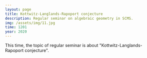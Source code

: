 ```yaml
---
layout: page
title: Kottwitz-Langlands-Rapoport conjecture
description: Regular seminar on algebraic geometry in SCMS. 
img: /assets/img/11.jpg
time: 1201
year: 2020
---
```

This time, the topic of regular seminar is about "Kottwitz-Langlands-Rapoport conjecture".

